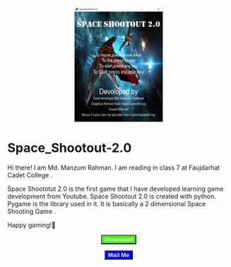 <p align="center"><img src="image.PNG" alt="Can't load image" />
</p>

<p align="center"><h1>Space_Shootout-2.0</h1></p>

<p>Hi there! I am Md. Manzum Rahman. I am reading in class 7 at Faujdarhat Cadet College .</p>

<p>Space Shoototut 2.0 is the first game that I have developed learning game development from Youtube. Space Shootout 2.0 is created with python. Pygame is the library used in it. It is basically a 2 dimensional Space Shooting Game .</p>

<p>Happy gaming!🙂</p>

<a href="https://mega.nz/file/nYkHGRaK#1r4Vx-pXB7TEtpI1SpDxihf1xoJS2_YmMd9-zT0G6b0">
    <p align="center"><button style="background-color: #40ff00; color: white;"><b>Download</b></button></p>
</a>

<a href="mailto:manzumrahman@gmail.com">
    <p align="center"><button style="background-color: blue; color: white;"><b>Mail Me</b></button></p>
</a>

